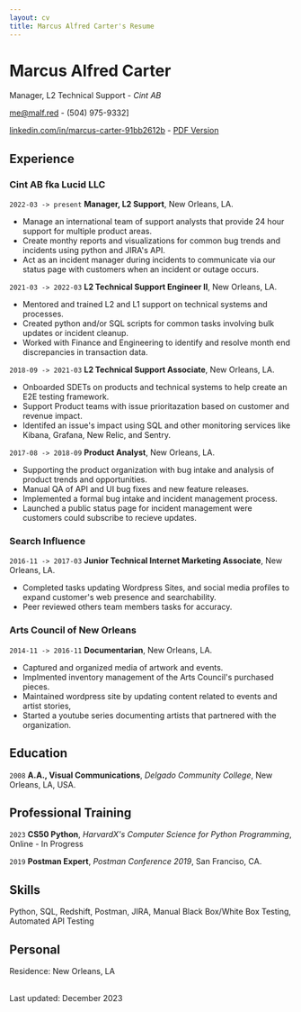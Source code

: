 ```yaml
---
layout: cv
title: Marcus Alfred Carter's Resume
---
```

# Marcus Alfred Carter
Manager, L2 Technical Support - *Cint AB*

<a href="me@malf.red">me@malf.red</a> - (504) 975-9332]

<div id="webaddress">
  <a href="https://www.linkedin.com/in/marcus-carter-91bb2612b/"><i class="fab fa-linkedin-in"></i> linkedin.com/in/marcus-carter-91bb2612b</a> - 
  <a href="https://github.com/marcusalfred/resume/raw/main/media/2023-12-12-resume.pdf"><i class="fas fa-download"></i> PDF Version</a>
</div>



## Experience

### __Cint AB__ fka Lucid LLC
 

`2022-03 -> present`
**Manager, L2 Support**, New Orleans, LA.<br/>
- Manage an international team of support analysts that provide 24 hour support for multiple product areas. 
- Create monthy reports and visualizations for common bug trends and incidents using python and JIRA's API. 
- Act as an incident manager during incidents to communicate via our status page with customers when an incident or outage occurs. 

`2021-03 -> 2022-03`
**L2 Technical Support Engineer II**, New Orleans, LA.<br/> 
- Mentored and trained L2 and L1 support on technical systems and processes.
- Created python and/or SQL scripts for common tasks involving bulk updates or incident cleanup.
- Worked with Finance and Engineering to identify and resolve month end discrepancies in transaction data.


`2018-09 -> 2021-03`
**L2 Technical Support Associate**, New Orleans, LA.<br/>
- Onboarded SDETs on products and technical systems to help create an E2E testing framework. 
- Support Product teams with issue prioritazation based on customer and revenue impact. 
- Identifed an issue's impact using SQL and other monitoring services like Kibana, Grafana, New Relic, and Sentry. 

`2017-08 -> 2018-09`
**Product Analyst**, New Orleans, LA.<br/>
- Supporting the product organization with bug intake and analysis of product trends and opportunities. 
- Manual QA of API and UI bug fixes and new feature releases. 
- Implemented a formal bug intake and incident management process.
- Launched a public status page for incident management were customers could subscribe to recieve updates. 

### __Search Influence__

`2016-11 -> 2017-03`
**Junior Technical Internet Marketing Associate**, New Orleans, LA.<br/> 
- Completed tasks updating Wordpress Sites, and social media profiles to expand customer's web presence and searchability.
- Peer reviewed others team members tasks for accuracy. 

### __Arts Council of New Orleans__

`2014-11 -> 2016-11`
**Documentarian**, New Orleans, LA.<br/> 
- Captured and organized media of artwork and events.
- Implmented inventory management of the Arts Council's purchased pieces.
- Maintained wordpress site by updating content related to events and artist stories, 
- Started a youtube series documenting artists that partnered with the organization.

## Education

`2008`
**A.A., Visual Communications**, *Delgado Community College*, New Orleans, LA, USA.

## Professional Training

`2023`
**CS50 Python**, *HarvardX's Computer Science for Python Programming*, Online - In Progress<br/>


`2019`
**Postman Expert**, *Postman Conference 2019*, San Franciso, CA.<br/>

## Skills 

Python, SQL, Redshift, Postman, JIRA, Manual Black Box/White Box Testing, Automated API Testing 


## Personal

Residence: New Orleans, LA

<!-- 
Family: Married, two children
-->

<br/>Last updated: December 2023 <br/><br/>
